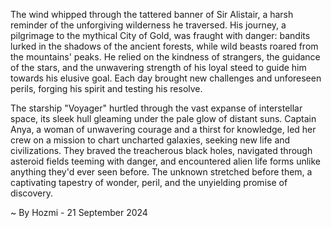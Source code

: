 
The wind whipped through the tattered banner of Sir Alistair, a harsh reminder of the unforgiving wilderness he traversed.  His journey, a pilgrimage to the mythical City of Gold, was fraught with danger: bandits lurked in the shadows of the ancient forests, while wild beasts roared from the mountains' peaks.  He relied on the kindness of strangers, the guidance of the stars, and the unwavering strength of his loyal steed to guide him towards his elusive goal.  Each day brought new challenges and unforeseen perils, forging his spirit and testing his resolve.

The starship "Voyager" hurtled through the vast expanse of interstellar space, its sleek hull gleaming under the pale glow of distant suns.  Captain Anya, a woman of unwavering courage and a thirst for knowledge, led her crew on a mission to chart uncharted galaxies, seeking new life and civilizations.  They braved the treacherous black holes, navigated through asteroid fields teeming with danger, and encountered alien life forms unlike anything they'd ever seen before.  The unknown stretched before them, a captivating tapestry of wonder, peril, and the unyielding promise of discovery. 

~ By Hozmi - 21 September 2024
